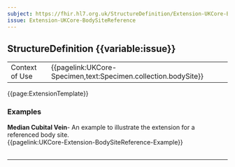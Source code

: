 ```yaml
---
subject: https://fhir.hl7.org.uk/StructureDefinition/Extension-UKCore-BodySiteReference
issue: Extension-UKCore-BodySiteReference
---
```

## StructureDefinition {{variable:issue}}

<table id="addToTranspose">
<tr><td>Context of Use</td>
<td>{{pagelink:UKCore-Specimen,text:Specimen.collection.bodySite}}</td>
</tr>
</table>

{{page:ExtensionTemplate}}

<div id="Examples" class="tabcontent">
  <h3>Examples</h3>
  <b>Median Cubital Vein</b>- An example to illustrate the extension for a referenced body site.<br>
  {{pagelink:UKCore-Extension-BodySiteReference-Example}}
  <br><br>
</div>

---
